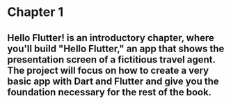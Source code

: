# Chapter 1

## Hello Flutter! is an introductory chapter, where you'll build "Hello Flutter," an app that shows the presentation screen of a fictitious travel agent. The project will focus on how to create a very basic app with Dart and Flutter and give you the foundation necessary for the rest of the book.